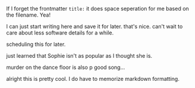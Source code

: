 If I forget the frontmatter `title:` it does space seperation for me based on the filename. Yea!

I can just start writing here and save it for later. that's nice. can't wait to care about less software details for a while.

scheduling this for later.

just learned that Sophie isn't as popular as I thought she is.

murder on the dance floor is also p good song...

alright this is pretty cool. I do have to memorize markdown formatting.
